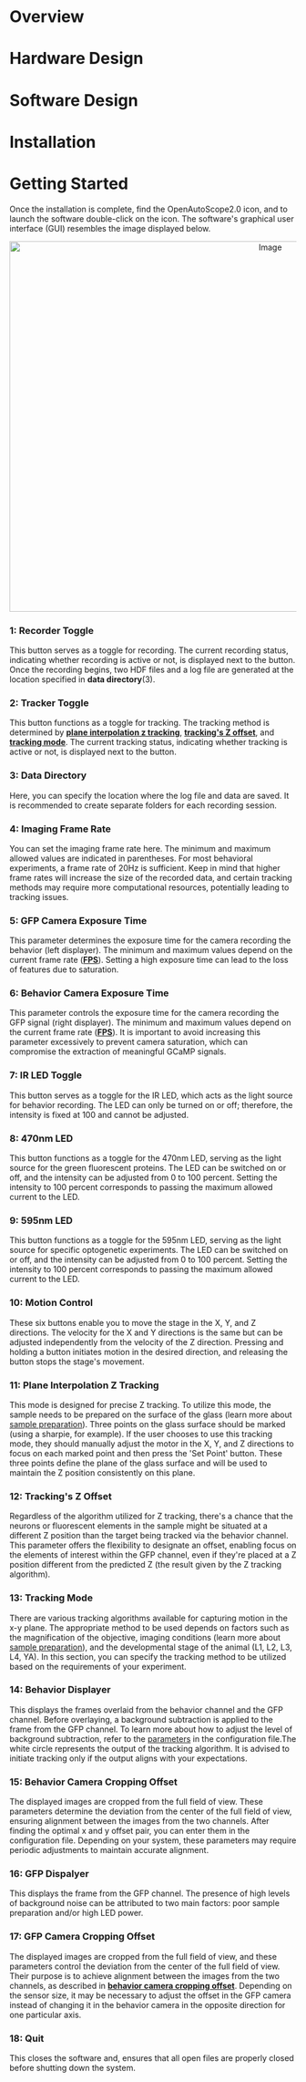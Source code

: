 # Overview

# Hardware Design

# Software Design

# Installation

# Getting Started

Once the installation is complete, find the OpenAutoScope2.0 icon, and to launch the software double-click on the icon.
The software's graphical user interface (GUI) resembles the image displayed below.
  
<p align="center">
  <img src="https://github.com/mtorkashvand/compact-flourescent-microscope/assets/31863323/b4e17906-7630-4475-9443-ec367f55f1e9" alt="Image" width="900" height="650">
</p>

<a name="1"></a>
### 1: Recorder Toggle
This button serves as a toggle for recording. The current recording status, indicating whether recording is active or not, is displayed next to the button.
Once the recording begins, two HDF files and a log file are generated at the location specified in __data directory__(3).
<a name="2"></a>
### 2: Tracker Toggle
This button functions as a toggle for tracking. The tracking method is determined by [__plane interpolation z tracking__](#11),
[__tracking's Z offset__](#12), and [__tracking mode__](#13).
The current tracking status, indicating whether tracking is active or not, is displayed next to the button.
<a name="3"></a>
### 3: Data Directory
Here, you can specify the location where the log file and data are saved. It is recommended to create separate folders for each recording session.
<a name="4"></a>
### 4: Imaging Frame Rate
You can set the imaging frame rate here. The minimum and maximum allowed values are indicated in parentheses. For most behavioral experiments, a frame rate of 20Hz is sufficient.
Keep in mind that higher frame rates will increase the size of the recorded data, and certain tracking methods may require more computational resources,
potentially leading to tracking issues.
<a name="5"></a>
### 5: GFP Camera Exposure Time
This parameter determines the exposure time for the camera recording the behavior (left displayer). The minimum and maximum values depend on the current frame rate
([__FPS__](#4)). Setting a high exposure time can lead to the loss of features due to saturation.
<a name="6"></a>
### 6: Behavior Camera Exposure Time
This parameter controls the exposure time for the camera recording the GFP signal (right displayer). The minimum and maximum values depend on the current frame rate
([__FPS__](#4)). It is important to avoid increasing this parameter excessively to prevent camera saturation, which can compromise the extraction of meaningful GCaMP signals.
<a name="7"></a>
### 7: IR LED Toggle
This button serves as a toggle for the IR LED, which acts as the light source for behavior recording.
The LED can only be turned on or off; therefore, the intensity is fixed at 100 and cannot be adjusted.
<a name="8"></a>
### 8: 470nm LED
This button functions as a toggle for the 470nm LED, serving as the light source for the green fluorescent proteins. The LED can be switched on or off,
and the intensity can be adjusted from 0 to 100 percent. Setting the intensity to 100 percent corresponds to passing the maximum allowed current to the LED.
<a name="9"></a>
### 9: 595nm LED
This button functions as a toggle for the 595nm LED, serving as the light source for specific optogenetic experiments. The LED can be switched on or off,
and the intensity can be adjusted from 0 to 100 percent. Setting the intensity to 100 percent corresponds to passing the maximum allowed current to the LED.
<a name="10"></a>
### 10: Motion Control
These six buttons enable you to move the stage in the X, Y, and Z directions. The velocity for the X and Y directions is the same but can be adjusted
independently from the velocity of the Z direction. Pressing and holding a button initiates motion in the desired direction, and releasing the button stops the stage's movement.
<a name="11"></a>
### 11: Plane Interpolation Z Tracking
This mode is designed for precise Z tracking. To utilize this mode, the sample needs to be prepared on the surface of the glass
(learn more about [sample preparation](documentation/sample_preparation.md)). Three points on the glass surface should be marked (using a sharpie, for example).
If the user chooses to use this tracking mode, they should manually adjust the motor in the X, Y, and Z directions to focus on each marked point and then press
the 'Set Point' button. These three points define the plane of the glass surface and will be used to maintain the Z position consistently on this plane.
<a name="12"></a>
### 12: Tracking's Z Offset
Regardless of the algorithm utilized for Z tracking, there's a chance that the neurons or fluorescent elements in the sample might be situated at a different Z position
than the target being tracked via the behavior channel. This parameter offers the flexibility to designate an offset, enabling focus on the elements of interest within the GFP
channel, even if they're placed at a Z position different from the predicted Z (the result given by the Z tracking algorithm).
<a name="13"></a>
### 13: Tracking Mode
There are various tracking algorithms available for capturing motion in the x-y plane. The appropriate method to be used depends on factors such as the magnification of the
objective, imaging conditions (learn more about [sample preparation](documentation/sample_preparation.md)), and the developmental stage of the animal (L1, L2, L3, L4, YA). In this section,
you can specify the tracking method to be utilized based on the requirements of your experiment.
<a name="14"></a>
### 14: Behavior Displayer
This displays the frames overlaid from the behavior channel and the GFP channel. Before overlaying, a background subtraction is applied to the frame from the GFP channel.
To learn more about how to adjust the level of background subtraction, refer to the [parameters](documentation/parameters.md) in the configuration file.The white circle represents the output of the tracking
algorithm. It is advised to initiate tracking only if the output aligns with your expectations.
<a name="15"></a>
### 15: Behavior Camera Cropping Offset
The displayed images are cropped from the full field of view. These parameters determine the deviation from the center of the full field of view, ensuring alignment between
the images from the two channels. After finding the optimal x and y offset pair, you can enter them in the configuration file. Depending on your system, these parameters may
require periodic adjustments to maintain accurate alignment.
<a name="16"></a>
### 16: GFP Dispalyer
This displays the frame from the GFP channel. The presence of high levels of background noise can be attributed to two main factors: poor sample preparation and/or high LED power.
<a name="17"></a>
### 17: GFP Camera Cropping Offset
The displayed images are cropped from the full field of view, and these parameters control the deviation from the center of the full field of view. Their purpose is to achieve
alignment between the images from the two channels, as described in [__behavior camera cropping offset__](#15). Depending on the sensor size, it may be necessary to adjust the offset in the GFP camera instead
of changing it in the behavior camera in the opposite direction for one particular axis.
<a name="18"></a>
### 18: Quit
This closes the software and, ensures that all open files are properly closed before shutting down the system.
